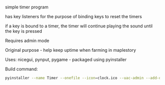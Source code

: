 simple timer program

has key listeners for the purpose of binding keys to reset the timers

if a key is bound to a timer, the timer will continue playing the sound until the key is pressed 

Requires admin mode

Original purpose - help keep uptime when farming in maplestory


Uses: nicegui, pynput, pygame - packaged using pyinstaller

Build command: 
```bash
pyinstaller --name Timer --onefile --icon=clock.ico --uac-admin --add-data "retro.wav;." --add-data "clock.ico;." --add-data "C:\Users\xryda\AppData\Local\Programs\Python\Python312\Lib\site-packages\nicegui;nicegui" main.py
```

